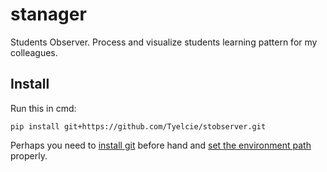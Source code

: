 # stanager
Students Observer. Process and visualize students learning pattern for my colleagues.

## Install

Run this in cmd:

```{python}
pip install git+https://github.com/Tyelcie/stobserver.git
```

Perhaps you need to [install git](https://git-scm.com/downloads) before hand and [set the environment path](https://helpdeskgeek.com/windows-10/add-windows-path-environment-variable/) properly.
